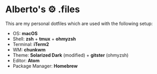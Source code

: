 # Alberto's ⚙ **.files**

This are my personal dotfiles which are used with the following setup:
*   OS: **macOS**
*   Shell: **zsh** + **tmux** + **ohmyzsh**
*   Terminal: **iTerm2**
*   WM: **chunkwm**
*   Theme: **Solarized Dark** (modified) + **gitster** (ohmyzsh)
*   Editor: **Atom**
*   Package Manager: **Homebrew**
